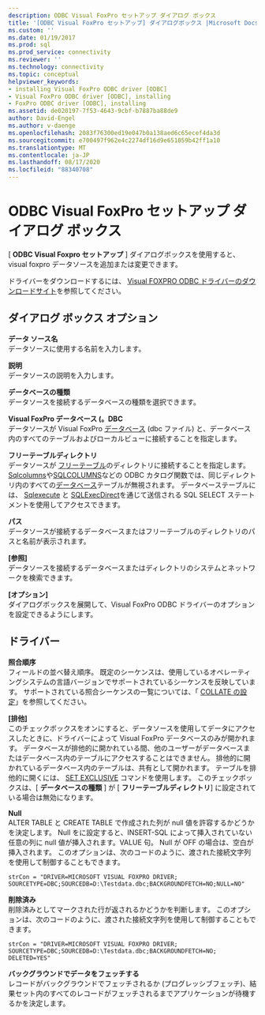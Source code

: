 ```yaml
---
description: ODBC Visual FoxPro セットアップ ダイアログ ボックス
title: '[ODBC Visual FoxPro セットアップ] ダイアログボックス |Microsoft Docs'
ms.custom: ''
ms.date: 01/19/2017
ms.prod: sql
ms.prod_service: connectivity
ms.reviewer: ''
ms.technology: connectivity
ms.topic: conceptual
helpviewer_keywords:
- installing Visual FoxPro ODBC driver [ODBC]
- Visual FoxPro ODBC driver [ODBC], installing
- FoxPro ODBC driver [ODBC], installing
ms.assetid: de020197-7f53-4643-9cbf-b7887ba88de9
author: David-Engel
ms.author: v-daenge
ms.openlocfilehash: 2083f76300ed19e047b0a138aed6c65ecef4da3d
ms.sourcegitcommit: e700497f962e4c2274df16d9e651059b42ff1a10
ms.translationtype: MT
ms.contentlocale: ja-JP
ms.lasthandoff: 08/17/2020
ms.locfileid: "88340708"
---
```

# <a name="odbc-visual-foxpro-setup-dialog-box"></a>ODBC Visual FoxPro セットアップ ダイアログ ボックス
[ **ODBC Visual Foxpro セットアップ** ] ダイアログボックスを使用すると、visual foxpro データソースを追加または変更できます。  
  
 ドライバーをダウンロードするには、 [Visual FOXPRO ODBC ドライバーのダウンロードサイト](https://go.microsoft.com/fwlink/?LinkId=121318)を参照してください。  
  
## <a name="dialog-box-options"></a>ダイアログ ボックス オプション  
 **データ ソース名**  
 データソースに使用する名前を入力します。  
  
 **説明**  
 データソースの説明を入力します。  
  
 **データベースの種類**  
 データソースを接続するデータベースの種類を選択できます。  
  
 **Visual FoxPro データベース (。DBC**  
 データソースが Visual FoxPro [データベース](../../odbc/microsoft/visual-foxpro-terminology.md) (dbc ファイル) と、データベース内のすべてのテーブルおよびローカルビューに接続することを指定します。  
  
 **フリーテーブルディレクトリ**  
 データソースが [フリーテーブル](../../odbc/microsoft/visual-foxpro-terminology.md)のディレクトリに接続することを指定します。 [Sqlcolumns](../../odbc/microsoft/sqlcolumns-visual-foxpro-odbc-driver.md)や[SQLCOLUMNS](../../odbc/microsoft/sqltables-visual-foxpro-odbc-driver.md)などの ODBC カタログ関数では、同じディレクトリ内のすべての[データベース](../../odbc/microsoft/visual-foxpro-terminology.md)テーブルが無視されます。 データベーステーブルには、 [Sqlexecute](../../odbc/microsoft/sqlexecute-visual-foxpro-odbc-driver.md) と [SQLExecDirect](../../odbc/microsoft/sqlexecdirect-visual-foxpro-odbc-driver.md)を通じて送信される SQL SELECT ステートメントを使用してアクセスできます。  
  
 **パス**  
 データソースが接続するデータベースまたはフリーテーブルのディレクトリのパスと名前が表示されます。  
  
 **[参照]**  
 データソースを接続するデータベースまたはディレクトリのシステムとネットワークを検索できます。  
  
 **[オプション]**  
 ダイアログボックスを展開して、Visual FoxPro ODBC ドライバーのオプションを設定できるようにします。  
  
## <a name="driver"></a>ドライバー  
 **照合順序**  
 フィールドの並べ替え順序。 既定のシーケンスは、使用しているオペレーティングシステムの言語バージョンでサポートされているシーケンスを反映しています。 サポートされている照合シーケンスの一覧については、「 [COLLATE の設定](../../odbc/microsoft/set-collate-command.md)」を参照してください。  
  
 **[排他]**  
 このチェックボックスをオンにすると、データソースを使用してデータにアクセスしたときに、ドライバーによって Visual FoxPro データベースのみが開かれます。 データベースが排他的に開かれている間、他のユーザーがデータベースまたはデータベース内のテーブルにアクセスすることはできません。 排他的に開かれているデータベース内のテーブルは、共有として開かれます。 テーブルを排他的に開くには、 [SET EXCLUSIVE](../../odbc/microsoft/set-exclusive-command.md) コマンドを使用します。 このチェックボックスは、[ **データベースの種類** ] が [ **フリーテーブルディレクトリ**] に設定されている場合は無効になります。  
  
 **Null**  
 ALTER TABLE と CREATE TABLE で作成された列が null 値を許容するかどうかを決定します。 Null をに設定すると、INSERT-SQL によって挿入されていない任意の列に null 値が挿入されます。VALUE 句。 Null が OFF の場合は、空白が挿入されます。 このオプションは、次のコードのように、渡された接続文字列を使用して制御することもできます。  
  
```  
strCon = "DRIVER=MICROSOFT VISUAL FOXPRO DRIVER;  
SOURCETYPE=DBC;SOURCEDB=D:\Testdata.dbc;BACKGROUNDFETCH=NO;NULL=NO"  
```  
  
 **削除済み**  
 削除済みとしてマークされた行が返されるかどうかを判断します。 このオプションは、次のコードのように、渡された接続文字列を使用して制御することもできます。  
  
```  
strCon = "DRIVER=MICROSOFT VISUAL FOXPRO DRIVER;  
SOURCETYPE=DBC;SOURCEDB=D:\Testdata.dbc;BACKGROUNDFETCH=NO;  
DELETED=YES"  
```  
  
 **バックグラウンドでデータをフェッチする**  
 レコードがバックグラウンドでフェッチされるか (プログレッシブフェッチ)、結果セット内のすべてのレコードがフェッチされるまでアプリケーションが待機するかを決定します。
